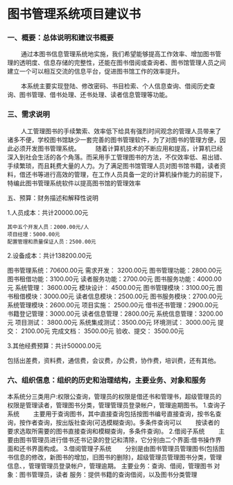 图书管理系统项目建议书
======================================================================================================================
### 一、概要：总体说明和建议书概要
&#160;&#160;&#160;&#160;&#160;&#160;&#160;&#160;通过本图书信息管理系统地实施，我们希望能够提高工作效率、增加图书管理的透明度、信息存储的完整性，还能在图书借阅或查询者、图书馆管理人员之间建立一个可以相互交流的信息平台，促进图书馆工作的效率提升。

&#160;&#160;&#160;&#160;&#160;&#160;&#160;&#160;本系统主要实现登陆、修改密码、书目检索、个人信息查询、借阅历史查询、图书管理、借书处理、还书处理、读者信息管理等功能。
### 三、需求说明
&#160;&#160;&#160;&#160;&#160;&#160;&#160;&#160;人工管理图书的手续繁索、效率低下给具有强烈时间观念的管理人员带来了诸多不便，学校图书馆缺少一套完善的图书管理软件，为了对图书的管理方便，因此必须开发图书管理系统。  &#160;&#160;&#160;&#160;&#160;&#160;&#160;&#160;随着计算机技术的不断应用和提高，计算机已经深入到社会生活的各个角落。而采用手工管理图书的方法，不仅效率低、易出错、手续繁琐，而且耗费大量的人力。为了满足图书馆管理人员对图书馆书籍，读者资料，借还书等进行高效的管理，在工作人员具备一定的计算机操作能力的前提下，特编此图书管理系统软件以提高图书馆的管理效率


五、预算：财务描述和解释性说明

1.人员成本：共计20000.00元

    其中五个开发人员：2000.00元/人
    项目经理：5000.00元
    配置管理和质量保证人员：2500.00元
    
2.设备成本：共计138200.00元

图书管理系统：70600.00元
需求开发：    3200.00元
图书管理功能：2800.00元
图书租借功能：3100.00元
读者服务功能：2700.00元
图书服务功能：4000.00元
系统管理：    3600.00元
模块设计：    4500.00元
图书管理模块：3100.00元
图书租借模块：3000.00元
读者信息模块：2500.00元
图书服务模块：2700.00元
系统管理模块：2600.00元
项目实施：    2500.00元
借书还书管理：2900.00元
书籍登记管理：3000.00元
读者信息管理：2800.00元
系统信息管理：3200.00元
项目测试：    3800.00元
系统集成测试：3500.00元
环境测试：    3000.00元
提交：        2100.00元
完成文档：    3500.00元
验收、提交：  3500.00元

3.其他经费预算：共计50000.00元

  包括出差费，资料费，通信费，会议费，办公费，协作费，培训费，还有其他。

  
### 六、组织信息：组织的历史和治理结构，主要业务、对象和服务
本系统分三类用户:权限公查询，管理员的权限是借还书和管理书，超级管理员的权限是管理读者，管理图书分类，管理管理员登录帐户，管理逾期图书。
 1.查询子系统
　　主要用于查询图书，其中直接查询包括按图书编号直接查询，按书名查询，按作者查询，按出版社查询(可选模糊查询)。多条件查询可以 　　按读者的要求选取所需要的图书直接查询和模糊查询，多条件查询)。
 2.借阅子系统
　　主要由图书管理员进行借书还书记录的登记和清除，它分别由二个界面:借书操作界面和还书界面构成。
 3.借阅管理子系统
　　分别是由图书管理员管理图书(包括图书信息的修改，新图书的增加，旧图书的删除)，超级管理员管理图书分类，管理信息、，管理管理员登录帐户，管理逾期。
主要业务：查询、借阅，管理图书
对象：图书管理员，读者
服务：提供书籍的查询借阅，以及图书分类管理
